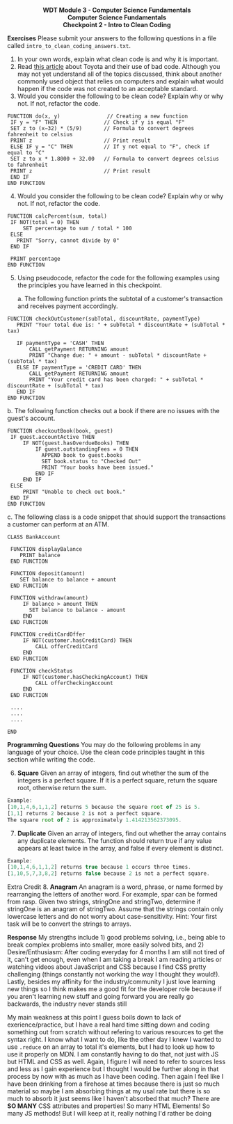 <p style="text-align: center; font-weight:bold">WDT Module 3 - Computer Science Fundamentals<br>Computer Science Fundamentals<br>Checkpoint 2 - Intro to Clean Coding</p>

**Exercises**
Please submit your answers to the following questions in a file called `intro_to_clean_coding_answers.txt`.

1. In your own words, explain what clean code is and why it is important.
2. Read [this article](https://www.edn.com/design/automotive/4423428/Toyota-s-killer-firmware--Bad-design-and-its-consequences) about Toyota and their use of bad code. Although you may not yet understand all of the topics discussed, think about another commonly used object that relies on computers and explain what would happen if the code was not created to an acceptable standard.
3. Would you consider the following to be clean code? Explain why or why not. If not, refactor the code.

```
FUNCTION do(x, y)               // Creating a new function
 IF y = "F" THEN               // Check if y is equal "F"
 SET z to (x−32) * (5/9)       // Formula to convert degrees fahrenheit to celsius
 PRINT z                       // Print result
 ELSE IF y = "C" THEN          // If y not equal to "F", check if equal to "C"
 SET z to x * 1.8000 + 32.00   // Formula to convert degrees celsius to fahrenheit
 PRINT z                       // Print result
 END IF
END FUNCTION
```
4. Would you consider the following to be clean code? Explain why or why not. If not, refactor the code.
```
FUNCTION calcPercent(sum, total)
 IF NOT(total = 0) THEN
     SET percentage to sum / total * 100
 ELSE
   PRINT "Sorry, cannot divide by 0"
 END IF

 PRINT percentage
END FUNCTION
```
5. Using pseudocode, refactor the code for the following examples using the principles you have learned in this checkpoint.

	a. The following function prints the subtotal of a customer's transaction and receives payment accordingly.

```
FUNCTION checkOutCustomer(subTotal, discountRate, paymentType)
   PRINT "Your total due is: " + subTotal * discountRate + (subTotal * tax)

   IF paymentType = 'CASH' THEN
       CALL getPayment RETURNING amount
       PRINT "Change due: " + amount - subTotal * discountRate + (subTotal * tax)
   ELSE IF paymentType = 'CREDIT CARD' THEN
       CALL getPayment RETURNING amount
       PRINT "Your credit card has been charged: " + subTotal * discountRate + (subTotal * tax)
   END IF
END FUNCTION
```
b. The following function checks out a book if there are no issues with the guest's account.

```
FUNCTION checkoutBook(book, guest)
 IF guest.accountActive THEN
     IF NOT(guest.hasOverdueBooks) THEN
         IF guest.outstandingFees = 0 THEN
           APPEND book to guest.books
           SET book.status to "Checked Out"
           PRINT "Your books have been issued."
         END IF
     END IF
 ELSE
     PRINT "Unable to check out book."
 END IF
END FUNCTION
```
c. The following class is a code snippet that should support the transactions a customer can perform at an ATM.
```
CLASS BankAccount

 FUNCTION displayBalance
    PRINT balance
 END FUNCTION

 FUNCTION deposit(amount)
    SET balance to balance + amount
 END FUNCTION

 FUNCTION withdraw(amount)
     IF balance > amount THEN
       SET balance to balance - amount
     END
 END FUNCTION

 FUNCTION creditCardOffer
     IF NOT(customer.hasCreditCard) THEN
         CALL offerCreditCard
     END
 END FUNCTION

 FUNCTION checkStatus
     IF NOT(customer.hasCheckingAccount) THEN
         CALL offerCheckingAccount
     END
 END FUNCTION

 ....
 ....
 ....

END
```
**Programming Questions**
You may do the following problems in any language of your choice. Use the clean code principles taught in this section while writing the code.

6. **Square** Given an array of integers, find out whether the sum of the integers is a perfect square. If it is a perfect square, return the square root, otherwise return the sum.

```javascript
Example:
[10,1,4,6,1,1,2] returns 5 because the square root of 25 is 5.
[1,1] returns 2 because 2 is not a perfect square.
The square root of 2 is approximately 1.414213562373095.
```
7. **Duplicate** Given an array of integers, find out whether the array contains any duplicate elements. The function should return true if any value appears at least twice in the array, and false if every element is distinct.
```javascript
Example:
[10,1,4,6,1,1,2] returns true because 1 occurs three times.
[1,10,5,7,3,8,2] returns false because 2 is not a perfect square.
```

Extra Credit
8. **Anagram** An anagram is a word, phrase, or name formed by rearranging the letters of another word. For example, spar can be formed from rasp. Given two strings, stringOne and stringTwo, determine if stringOne is an anagram of stringTwo. Assume that the strings contain only lowercase letters and do not worry about case-sensitivity. Hint: Your first task will be to convert the strings to arrays.

**Response**
My strengths include 1) good problems solving, i.e., being able to break complex problems into smaller, more easily solved bits, and 2) Desire/Enthusiasm: After coding everyday for 4 months I am still not tired of it, can't get enough, even when I am taking a break I am reading articles or watching videos about JavaScript and CSS because I find CSS pretty challenging (things constantly not working the way I thought they would!). Lastly, besides my affinity for the industry/community I just love learning new things so I think makes me a good fit for the developer role because if you aren't learning new stuff and going forward you are really go backwards, the industry never stands still

My main weakness at this point I guess boils down to lack of exerience/practice, but I have a real hard time sitting down and coding something out from scratch without refering to various resources to get the syntax right.  I know what I want to do, like the other day I knew I wanted to use `.reduce` on an array to total it's elements, but I had to look up how to use it properly on MDN. I am constantly having to do that, not just with JS but HTML and CSS as well. Again, I figure I will need to refer to sources less and less as I gain experience but I thought I would be further along in that process by now with as much as I have been coding. Then again I feel like I have been drinking from a firehose at times because there is just so much material so maybe I am absorbing things at my usal rate but there is so much to absorb it just seems like I haven't absorbed that much?  There are **SO MANY** CSS attributes and properties!  So many HTML Elements!  So many JS methods! But I will keep at it, really nothing I'd rather be doing
